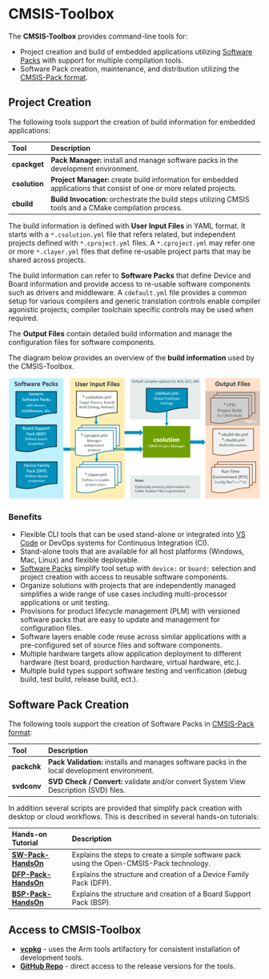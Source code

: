 # CMSIS-Toolbox

The **CMSIS-Toolbox** provides command-line tools for:

- Project creation and build of embedded applications utilizing [Software Packs](https://www.keil.arm.com/packs/) with support for multiple compilation tools.
- Software Pack creation, maintenance, and distribution utilizing the [CMSIS-Pack format](https://open-cmsis-pack.github.io/Open-CMSIS-Pack-Spec/main/html/index.html).

## Project Creation

The following tools support the creation of build information for embedded applications:

Tool           | Description
:--------------|:-------------
**cpackget**   | **Pack Manager:** install and manage software packs in the development environment.
**csolution**  | **Project Manager:** create build information for embedded applications that consist of one or more related projects.
**cbuild**     | **Build Invocation:** orchestrate the build steps utilizing CMSIS tools and a CMake compilation process.

The build information is defined with **User Input Files** in YAML format. It starts with a `*.csolution.yml` file that refers related, but independent projects defined with `*.cproject.yml` files. A `*.cproject.yml` may refer one or more  `*.clayer.yml` files that define re-usable project parts that may be shared across projects.

The build information can refer to **Software Packs** that define Device and Board information and provide access to re-usable software components such as drivers and middleware.  A `cdefault.yml` file provides a common setup for various compilers and generic translation controls enable compiler agonistic projects; compiler toolchain specific controls may be used when required.

The **Output Files** contain detailed build information and manage the configuration files for software components.

The diagram below provides an overview of the **build information** used by the CMSIS-Toolbox.

![Overview of Project Definition](./images/csolution-overview.png)

### Benefits

- Flexible CLI tools that can be used stand-alone or integrated into [VS Code](https://marketplace.visualstudio.com/items?itemName=Arm.keil-studio-pack) or DevOps systems for Continuous Integration (CI).
- Stand-alone tools that are available for all host platforms (Windows, Mac, Linux) and flexible deployable.
- [Software Packs](https://www.keil.arm.com/packs/) simplify tool setup with `device:` or `board:` selection and project creation with access to reusable software components.
- Organize solutions with projects that are independently managed simplifies a wide range of use cases including  multi-processor applications or unit testing.
- Provisions for product lifecycle management (PLM) with versioned software packs that are easy to update and management for configuration files.
- Software layers enable code reuse across similar applications with a pre-configured set of source files and software components.
- Multiple hardware targets allow application deployment to different hardware (test board, production hardware, virtual hardware, etc.).
- Multiple build types support software testing and verification (debug build, test build, release build, ect.).

## Software Pack Creation

The following tools support the creation of Software Packs in [CMSIS-Pack format](https://open-cmsis-pack.github.io/Open-CMSIS-Pack-Spec/main/html/index.html):

Tool           | Description
:--------------|:-------------
**packchk**    | **Pack Validation:** installs and manages software packs in the local development environment.
**svdconv**    | **SVD Check / Convert:** validate and/or convert System View Description (SVD) files.

In addition several scripts are provided that simplify pack creation with desktop or cloud workflows. This is described in several hands-on tutorials:

Hands-on Tutorial         | Description
:-------------------------|:-------------
[**SW-Pack-HandsOn**](https://github.com/Open-CMSIS-Pack/SW-Pack-HandsOn)    | Explains the steps to create a simple software pack using the Open-CMSIS-Pack technology.
[**DFP-Pack-HandsOn**](https://github.com/Open-CMSIS-Pack/DFP-Pack-HandsOn)  | Explains the structure and creation of a Device Family Pack (DFP).
[**BSP-Pack-HandsOn**](https://github.com/Open-CMSIS-Pack/DFP-Pack-HandsOn)  | Explains the structure and creation of a Board Support Pack (BSP).  

## Access to CMSIS-Toolbox

- [**vcpkg**](todo) - uses the Arm tools artifactory for consistent installation of development tools.
- [**GitHub Repo**](https://github.com/Open-CMSIS-Pack/cmsis-toolbox/releases) - direct access to the release versions for the tools.

